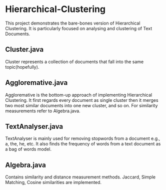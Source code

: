 # Hierarchical-Clustering

This project demonstrates the bare-bones version of Hierarchical Clustering. It is particularly focused on analysing and clustering of Text Documents.

## Cluster.java

Cluster represents a collection of documents that fall into the same topic(hopefully).

## Aggloremative.java

Aggloremative is the bottom-up approach of implementing Hierarchical Clustering. It first regards every document as single cluster then it merges two most similar documents into one new cluster, and so on. For similarity measurements refer to Algebra.java.

## TextAnalyser.java

TextAnalyser is mainly used for removing stopwords from a document e.g., a, the, he, etc. It also finds the frequency of words from a text document as a bag of words model.

## Algebra.java

Contains similarity and distance measurement methods. Jaccard, Simple Matching, Cosine similarities are implemented.


